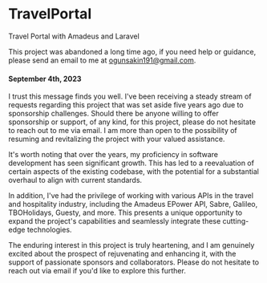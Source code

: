 # TravelPortal
Travel Portal with Amadeus and Laravel 


This project was abandoned a long time ago, if you need help or guidance, please send an email to me at ogunsakin191@gmail.com.

#### September 4th, 2023
I trust this message finds you well. I've been receiving a steady stream of requests regarding this project that was set aside five years ago due to sponsorship challenges. Should there be anyone willing to offer sponsorship or support, of any kind, for this project, please do not hesitate to reach out to me via email. I am more than open to the possibility of resuming and revitalizing the project with your valued assistance.

It's worth noting that over the years, my proficiency in software development has seen significant growth. This has led to a reevaluation of certain aspects of the existing codebase, with the potential for a substantial overhaul to align with current standards.

In addition, I've had the privilege of working with various APIs in the travel and hospitality industry, including the Amadeus EPower API, Sabre, Galileo, TBOHolidays, Guesty, and more. This presents a unique opportunity to expand the project's capabilities and seamlessly integrate these cutting-edge technologies.

The enduring interest in this project is truly heartening, and I am genuinely excited about the prospect of rejuvenating and enhancing it, with the support of passionate sponsors and collaborators. Please do not hesitate to reach out via email if you'd like to explore this further.
